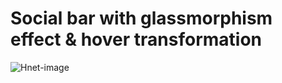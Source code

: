 # Social bar with glassmorphism effect & hover transformation

![Hnet-image](https://user-images.githubusercontent.com/30801844/152195823-7f87d1f2-ee08-48cd-b127-91d0b45d6925.gif)
